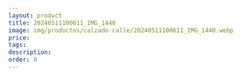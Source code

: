 ```yaml
---
layout: product
title: 20240511100611_IMG_1440
image: img/productos/calzado-calle/20240511100611_IMG_1440.webp
price: 
tags: 
description: 
order: 0
---
```

